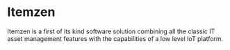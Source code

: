 # Itemzen

Itemzen is a first of its kind software solution combining all the classic IT asset management features with the capabilities of a low level IoT platform.
